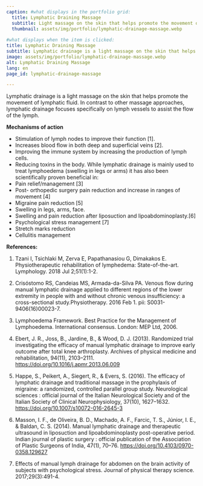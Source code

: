 ```yaml
---
caption: #what displays in the portfolio grid:
  title: Lymphatic Draining Massage
  subtitle: Light massage on the skin that helps promote the movement of lymphatic fluid
  thumbnail: assets/img/portfolio/lymphatic-drainage-massage.webp
  
#what displays when the item is clicked:
title: Lymphatic Draining Massage
subtitle: Lymphatic drainage is a light massage on the skin that helps promote the movement of lymphatic fluid. In contrast to other massage approaches, lymphatic drainage focuses specifically on lymph vessels to assist the flow of the lymph.
image: assets/img/portfolio/lymphatic-drainage-massage.webp
alt: Lymphatic Draining Massage
lang: en
page_id: lymphatic-drainage-massage

---
```

Lymphatic drainage is a light massage on the skin that helps promote the movement of lymphatic fluid. In contrast to other massage approaches, lymphatic drainage focuses specifically on lymph vessels to assist the flow of the lymph.

**Mechanisms of action**
- Stimulation of lymph nodes to improve their function [1].
- Increases blood flow in both deep and superficial veins [2].
- Improving the immune system by increasing the production of lymph cells.
- Reducing toxins in the body.
While lymphatic drainage is mainly used to treat lymphoedema (swelling in legs or arms) it has also been scientifically proven beneficial in:
- Pain relief/management [3]
- Post- orthopedic surgery pain reduction and increase in ranges of movement [4]
- Migraine pain reduction [5]
- Swelling in legs, arms, face.
- Swelling and pain reduction after liposuction and lipoabdominoplasty.[6]
- Psychological stress management [7]
- Stretch marks reduction 
- Cellulitis management 

**References:**
1. Tzani I, Tsichlaki M, Zerva E, Papathanasiou G, Dimakakos E. Physiotherapeutic rehabilitation of lymphedema: State-of-the-art. Lymphology. 2018 Jul 2;51(1):1-2.

2. Crisóstomo RS, Candeias MS, Armada-da-Silva PA. Venous flow during manual lymphatic drainage applied to different regions of the lower extremity in people with and without chronic venous insufficiency: a cross-sectional study.Physiotherapy. 2016 Feb 1. pii: S0031-9406(16)00023-7.

3. Lymphoedema Framework. Best Practice for the Management of Lymphoedema. International consensus. London: MEP Ltd, 2006.

4. Ebert, J. R., Joss, B., Jardine, B., & Wood, D. J. (2013). Randomized trial investigating the efficacy of manual lymphatic drainage to improve early outcome after total knee arthroplasty. Archives of physical medicine and rehabilitation, 94(11), 2103–2111. https://doi.org/10.1016/j.apmr.2013.06.009 

5. Happe, S., Peikert, A., Siegert, R., & Evers, S. (2016). The efficacy of lymphatic drainage and traditional massage in the prophylaxis of migraine: a randomized, controlled parallel group study. Neurological sciences : official journal of the Italian Neurological Society and of the Italian Society of Clinical Neurophysiology, 37(10), 1627–1632. https://doi.org/10.1007/s10072-016-2645-3 

6. Masson, I. F., de Oliveira, B. D., Machado, A. F., Farcic, T. S., Júnior, I. E., & Baldan, C. S. (2014). Manual lymphatic drainage and therapeutic ultrasound in liposuction and lipoabdominoplasty post-operative period. Indian journal of plastic surgery : official publication of the Association of Plastic Surgeons of India, 47(1), 70–76. https://doi.org/10.4103/0970-0358.129627 

7. Effects of manual lymph drainage for abdomen on the brain activity of subjects with psychological stress. Journal of physical therapy science. 2017;29(3):491-4.

